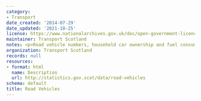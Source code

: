 ```yaml
---
category:
- Transport
date_created: '2014-07-29'
date_updated: '2021-10-25'
license: https://www.nationalarchives.gov.uk/doc/open-government-licence/version/3/
maintainer: Transport Scotland
notes: <p>Road vehicle numbers, household car ownership and fuel consumption</p>
organization: Transport Scotland
records: null
resources:
- format: html
  name: Description
  url: http://statistics.gov.scot/data/road-vehicles
schema: default
title: Road Vehicles
---
```

